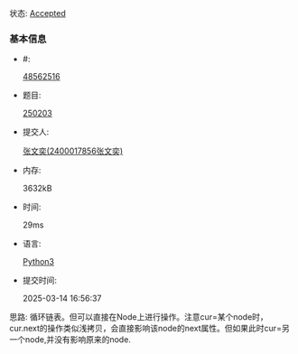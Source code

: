 状态: [Accepted](http://xzmdsa.openjudge.cn/2025hw2/solution/48562516/)

### 基本信息

- #:

  [48562516](http://xzmdsa.openjudge.cn/2025hw2/solution/48562516/)

- 题目:

  [250203](http://xzmdsa.openjudge.cn/2025hw2/250203/)

- 提交人:

  [张文奕(2400017856张文奕)](http://openjudge.cn/user/1417051/in/group-480/)

- 内存:

  3632kB

- 时间:

  29ms

- 语言:

  [Python3](http://xzmdsa.openjudge.cn/2025hw2/solution/48562516/)

- 提交时间:

  2025-03-14 16:56:37

思路: 循环链表。但可以直接在Node上进行操作。注意cur=某个node时，cur.next的操作类似浅拷贝，会直接影响该node的next属性。但如果此时cur=另一个node,并没有影响原来的node.